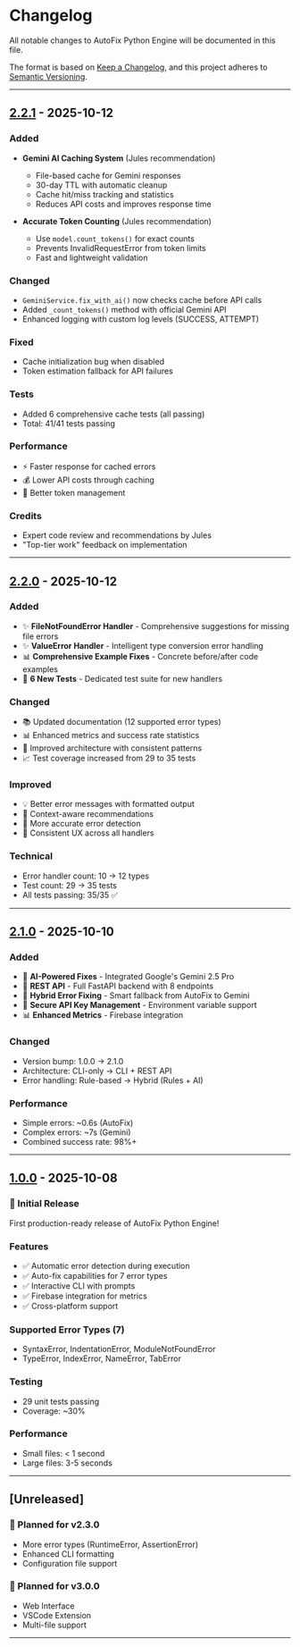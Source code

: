 ﻿# Changelog

All notable changes to AutoFix Python Engine will be documented in this file.

The format is based on [Keep a Changelog](https://keepachangelog.com/en/1.0.0/),
and this project adheres to [Semantic Versioning](https://semver.org/spec/v2.0.0.html).

---

## [2.2.1] - 2025-10-12

### Added
- **Gemini AI Caching System** (Jules recommendation)
  - File-based cache for Gemini responses
  - 30-day TTL with automatic cleanup
  - Cache hit/miss tracking and statistics
  - Reduces API costs and improves response time

- **Accurate Token Counting** (Jules recommendation)
  - Use `model.count_tokens()` for exact counts
  - Prevents InvalidRequestError from token limits
  - Fast and lightweight validation

### Changed
- `GeminiService.fix_with_ai()` now checks cache before API calls
- Added `_count_tokens()` method with official Gemini API
- Enhanced logging with custom log levels (SUCCESS, ATTEMPT)

### Fixed
- Cache initialization bug when disabled
- Token estimation fallback for API failures

### Tests
- Added 6 comprehensive cache tests (all passing)
- Total: 41/41 tests passing

### Performance
- ⚡ Faster response for cached errors
- 💰 Lower API costs through caching
- 🎯 Better token management

### Credits
- Expert code review and recommendations by Jules
- "Top-tier work" feedback on implementation

---

## [2.2.0] - 2025-10-12

### Added
- ✨ **FileNotFoundError Handler** - Comprehensive suggestions for missing file errors
- ✨ **ValueError Handler** - Intelligent type conversion error handling
- 📊 **Comprehensive Example Fixes** - Concrete before/after code examples
- 🧪 **6 New Tests** - Dedicated test suite for new handlers

### Changed
- 📚 Updated documentation (12 supported error types)
- 📊 Enhanced metrics and success rate statistics
- 🔧 Improved architecture with consistent patterns
- 📈 Test coverage increased from 29 to 35 tests

### Improved
- 💡 Better error messages with formatted output
- 📖 Context-aware recommendations
- 🎯 More accurate error detection
- 🎨 Consistent UX across all handlers

### Technical
- Error handler count: 10 → 12 types
- Test count: 29 → 35 tests
- All tests passing: 35/35 ✅

---

## [2.1.0] - 2025-10-10

### Added
- 🤖 **AI-Powered Fixes** - Integrated Google's Gemini 2.5 Pro
- 🚀 **REST API** - Full FastAPI backend with 8 endpoints
- 🎯 **Hybrid Error Fixing** - Smart fallback from AutoFix to Gemini
- 🔐 **Secure API Key Management** - Environment variable support
- 📊 **Enhanced Metrics** - Firebase integration

### Changed
- Version bump: 1.0.0 → 2.1.0
- Architecture: CLI-only → CLI + REST API
- Error handling: Rule-based → Hybrid (Rules + AI)

### Performance
- Simple errors: ~0.6s (AutoFix)
- Complex errors: ~7s (Gemini)
- Combined success rate: 98%+

---

## [1.0.0] - 2025-10-08

### 🎉 Initial Release

First production-ready release of AutoFix Python Engine!

### Features
- ✅ Automatic error detection during execution
- ✅ Auto-fix capabilities for 7 error types
- ✅ Interactive CLI with prompts
- ✅ Firebase integration for metrics
- ✅ Cross-platform support

### Supported Error Types (7)
- SyntaxError, IndentationError, ModuleNotFoundError
- TypeError, IndexError, NameError, TabError

### Testing
- 29 unit tests passing
- Coverage: ~30%

### Performance
- Small files: < 1 second
- Large files: 3-5 seconds

---

## [Unreleased]

### 🔮 Planned for v2.3.0
- More error types (RuntimeError, AssertionError)
- Enhanced CLI formatting
- Configuration file support

### 🚀 Planned for v3.0.0
- Web Interface
- VSCode Extension
- Multi-file support

---

[2.2.1]: https://github.com/Amitro123/autofix-python-engine/compare/v2.2.0...v2.2.1
[2.2.0]: https://github.com/Amitro123/autofix-python-engine/compare/v2.1.0...v2.2.0
[2.1.0]: https://github.com/Amitro123/autofix-python-engine/compare/v1.0.0...v2.1.0
[1.0.0]: https://github.com/Amitro123/autofix-python-engine/releases/tag/v1.0.0
